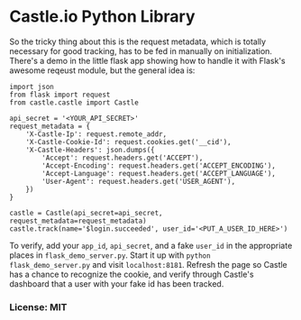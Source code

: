 # Castle.io Python Library

So the tricky thing about this is the request metadata, which is totally necessary for good tracking, has to be fed in manually on initialization. There's a demo in the little flask app showing how to handle it with Flask's awesome reqeust module, but the general idea is:

```
import json
from flask import request
from castle.castle import Castle

api_secret = '<YOUR_API_SECRET>'
request_metadata = {
    'X-Castle-Ip': request.remote_addr,
    'X-Castle-Cookie-Id': request.cookies.get('__cid'),
    'X-Castle-Headers': json.dumps({
        'Accept': request.headers.get('ACCEPT'),
        'Accept-Encoding': request.headers.get('ACCEPT_ENCODING'),
        'Accept-Language': request.headers.get('ACCEPT_LANGUAGE'),
        'User-Agent': request.headers.get('USER_AGENT'),
    })
}

castle = Castle(api_secret=api_secret, request_metadata=request_metadata)
castle.track(name='$login.succeeded', user_id='<PUT_A_USER_ID_HERE>')
```

To verify, add your `app_id`, `api_secret`, and a fake `user_id` in the appropriate places in `flask_demo_server.py`. Start it up with `python flask_demo_server.py` and visit `localhost:8181`. Refresh the page so Castle has a chance to recognize the cookie, and verify through Castle's dashboard that a user with your fake id has been tracked.

### License: MIT
